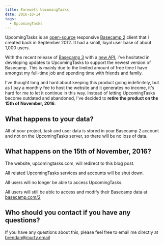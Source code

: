 ```yaml
---
title: Farewell UpcomingTasks
date: 2016-10-14
tags:
  - UpcomingTasks
---
```


UpcomingTasks is an [open-source](https://github.com/brendanmurty/upcomingtasks) responsive [Basecamp 2](https://basecamp.com/2) client that I created back in September 2012. It had a small, loyal user base of about 1,000 users.

With the recent release of [Basecamp 3](https://basecamp.com/) with a [new API](https://github.com/basecamp/bc3-api), I've hesitated in developing updates to UpcomingTasks to support the newest version of Basecamp. This is mainly due to the limited amount of free time I have amongst my full-time job and spending time with friends and family.

I've thought long and hard about keeping this product going indefinitely, but as I pay a monthly fee to host the website and it generates no income, it's hard for me to let it continue in this way. Instead of letting UpcomingTasks become outdated and abandoned, I've decided to **retire the product on the 15th of November, 2016**.

## What happens to your data?

All of your project, task and user data is stored in your Basecamp 2 account and not on the UpcomingTasks server, so there will be no loss of data.

## What happens on the 15th of November, 2016?

The website, upcomingtasks.com, will redirect to this blog post.

All related UpcomingTasks services and accounts will be shut down.

All users will no longer be able to access UpcomingTasks.

All users will still be able to access and modify their Basecamp data at [basecamp.com/2](https://basecamp.com/2)

## Who should you contact if you have any questions?

If you have any questions about this, please feel free to email me directly at [brendan@murty.email](mailto:brendan@murty.email)
